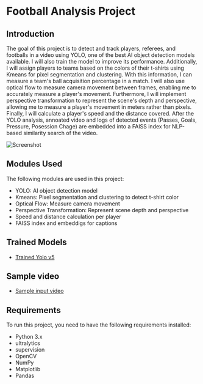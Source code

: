 # Football Analysis Project

## Introduction
The goal of this project is to detect and track players, referees, and footballs in a video using YOLO, one of the best AI object detection models available. I will also train the model to improve its performance. Additionally, I will assign players to teams based on the colors of their t-shirts using Kmeans for pixel segmentation and clustering. With this information, I can measure a team's ball acquisition percentage in a match. I will also use optical flow to measure camera movement between frames, enabling me to accurately measure a player's movement. Furthermore, I will implement perspective transformation to represent the scene's depth and perspective, allowing me to measure a player's movement in meters rather than pixels. Finally, I will calculate a player's speed and the distance covered. After the YOLO analysis, annoated video and logs of detected events (Passes, Goals, Pressure, Posession Chage) are embedded into a FAISS index for NLP-based similarity search of the video.

![Screenshot](output_videos/screenshot.png)

## Modules Used
The following modules are used in this project:
- YOLO: AI object detection model
- Kmeans: Pixel segmentation and clustering to detect t-shirt color
- Optical Flow: Measure camera movement
- Perspective Transformation: Represent scene depth and perspective
- Speed and distance calculation per player
- FAISS index and embeddigs for captions

## Trained Models
- [Trained Yolo v5](https://drive.google.com/file/d/1DC2kCygbBWUKheQ_9cFziCsYVSRw6axK/view?usp=sharing)

## Sample video
-  [Sample input video](https://drive.google.com/file/d/1t6agoqggZKx6thamUuPAIdN_1zR9v9S_/view?usp=sharing)

## Requirements
To run this project, you need to have the following requirements installed:
- Python 3.x
- ultralytics
- supervision
- OpenCV
- NumPy
- Matplotlib
- Pandas
